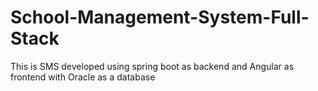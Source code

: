 # School-Management-System-Full-Stack
This is SMS developed using spring boot as backend and Angular as frontend with Oracle as a database

